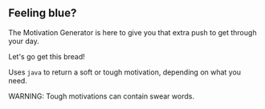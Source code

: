 <h2>Feeling blue?</h2>

The Motivation Generator is here to give you that extra push to get through your day. 

Let's go get this bread!

Uses `java` to return a soft or tough motivation, depending on what you need. 

WARNING: Tough motivations can contain swear words.